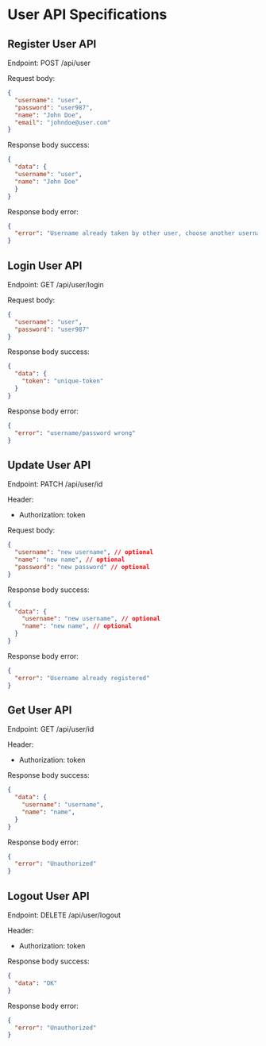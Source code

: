# User API Specifications

## Register User API
Endpoint: POST /api/user

Request body: 
```json
{
  "username": "user",
  "password": "user987",
  "name": "John Doe",
  "email": "johndoe@user.com"
}
```

Response body success:
```json
{
  "data": {
  "username": "user",
  "name": "John Doe"
  }
}
```

Response body error:
```json
{
  "error": "Username already taken by other user, choose another username"
}
```

## Login User API
Endpoint: GET /api/user/login

Request body:
```json
{
  "username": "user",
  "password": "user987"
}
```

Response body success:
```json
{
  "data": {
    "token": "unique-token"
  }
}
```

Response body error:
```json
{
  "error": "username/password wrong"
}
```

## Update User API
Endpoint: PATCH /api/user/id

Header: 
  - Authorization: token

Request body:
```json
{
  "username": "new username", // optional
  "name": "new name", // optional
  "password": "new password" // optional
}
```

Response body success:
```json
{
  "data": {
    "username": "new username", // optional
    "name": "new name", // optional
  }
}
```

Response body error:
```json
{
  "error": "Username already registered"
}
```
## Get User API
Endpoint: GET /api/user/id

Header: 
  - Authorization: token

Response body success:
```json
{
  "data": {
    "username": "username",
    "name": "name",
  }
}
```

Response body error:
```json
{
  "error": "Unauthorized"
}
```
## Logout User API
Endpoint: DELETE /api/user/logout

Header: 
  - Authorization: token

Response body success: 
```json
{
  "data": "OK"
}
```
Response body error:
```json
{
  "error": "Unauthorized"
}
```
